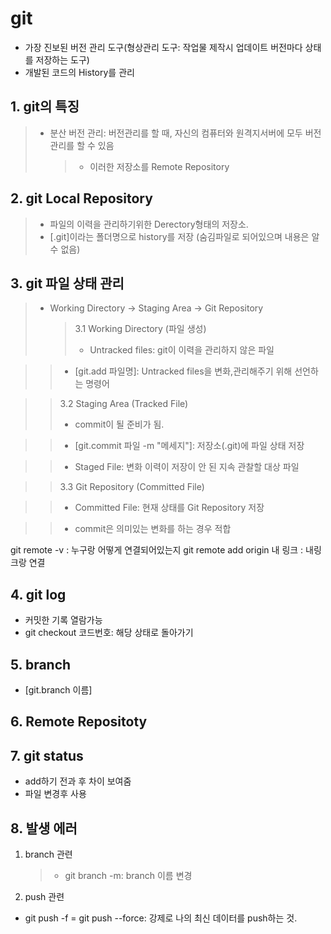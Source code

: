 # git

- 가장 진보된 버전 관리 도구(형상관리 도구: 작업물 제작시 업데이트 버전마다 상태를 저장하는 도구)
- 개발된 코드의 History를 관리

## 1. git의 특징

> - 분산 버전 관리: 버전관리를 할 때, 자신의 컴퓨터와 원격지서버에 모두 버전관리를 할 수 있음
>   > - 이러한 저장소를 Remote Repository

## 2. git Local Repository

> - 파일의 이력을 관리하기위한 Derectory형태의 저장소.
> - [.git]이라는 폴더명으로 history를 저장 (숨김파일로 되어있으며 내용은 알 수 없음)

## 3. git 파일 상태 관리

> - Working Directory -> Staging Area -> Git Repository
>   > 3.1 Working Directory (파일 생성)
>   >
>   > - Untracked files: git이 이력을 관리하지 않은 파일

> > - [git.add 파일명]: Untracked files을 변화,관리해주기 위해 선언하는 명령어

> > 3.2 Staging Area (Tracked File)
> >
> > - commit이 될 준비가 됨.

> > - [git.commit 파일 -m "메세지"]: 저장소(.git)에 파일 상태 저장

> > - Staged File: 변화 이력이 저장이 안 된 지속 관찰할 대상 파일

> > 3.3 Git Repository (Committed File)

> > - Committed File: 현재 상태를 Git Repository 저장

> > - commit은 의미있는 변화를 하는 경우 적합

git remote -v : 누구랑 어떻게 연결되어있는지
git remote add origin 내 링크 : 내링크랑 연결

## 4. git log

- 커밋한 기록 열람가능
- git checkout 코드번호: 해당 상태로 돌아가기

## 5. branch

- [git.branch 이름]

## 6. Remote Repositoty

## 7. git status

- add하기 전과 후 차이 보여줌
- 파일 변경후 사용

## 8. 발생 에러

1. branch 관련

   > - git branch -m: branch 이름 변경

2. push 관련

- git push -f = git push --force: 강제로 나의 최신 데이터를 push하는 것.
